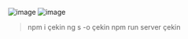 
![image](https://user-images.githubusercontent.com/87669816/147199708-29676ee5-540b-4120-8b28-f1eecaae5b39.png)
![image](https://user-images.githubusercontent.com/87669816/147199810-e57f6ce5-97d1-4940-abd4-c434cb01847f.png)



> npm i çekin
> ng s -o çekin
> npm run server çekin
